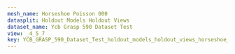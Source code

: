 ```yaml
---
mesh_name: Horseshoe Poisson 000
datasplit: Holdout Models Holdout Views
dataset_name: Ycb Grasp 590 Dataset Test
view: _4_5_7
key: YCB_GRASP_590_Dataset_Test_holdout_models_holdout_views_horseshoe_poisson_000__4_5_7
---
```

